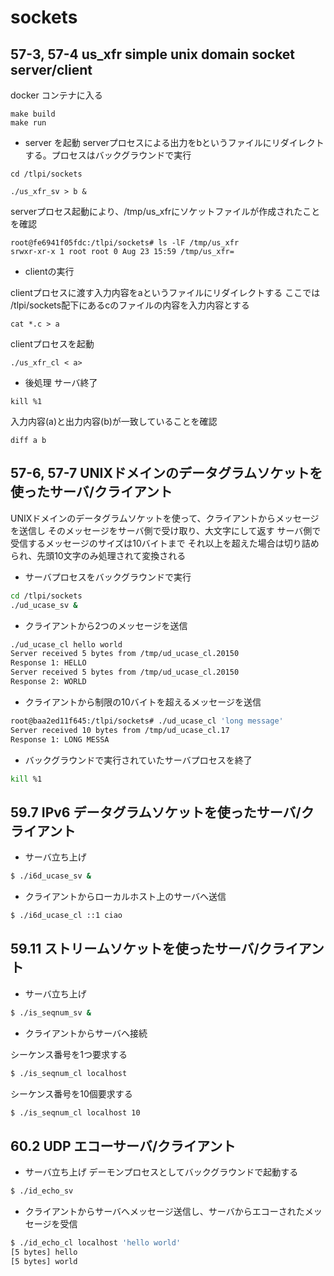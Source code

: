 # sockets


## 57-3, 57-4 us_xfr simple unix domain socket server/client

docker コンテナに入る
```
make build
make run
```

- server を起動
serverプロセスによる出力をbというファイルにリダイレクトする。プロセスはバックグラウンドで実行
```
cd /tlpi/sockets

./us_xfr_sv > b &
```

serverプロセス起動により、/tmp/us_xfrにソケットファイルが作成されたことを確認
```
root@fe6941f05fdc:/tlpi/sockets# ls -lF /tmp/us_xfr
srwxr-xr-x 1 root root 0 Aug 23 15:59 /tmp/us_xfr=
```

- clientの実行

clientプロセスに渡す入力内容をaというファイルにリダイレクトする
ここでは /tlpi/sockets配下にあるcのファイルの内容を入力内容とする
```
cat *.c > a
```

clientプロセスを起動
```
./us_xfr_cl < a>

```

- 後処理
サーバ終了
```
kill %1
```

入力内容(a)と出力内容(b)が一致していることを確認
```
diff a b
```

## 57-6, 57-7 UNIXドメインのデータグラムソケットを使ったサーバ/クライアント
UNIXドメインのデータグラムソケットを使って、クライアントからメッセージを送信し
そのメッセージをサーバ側で受け取り、大文字にして返す
サーバ側で受信するメッセージのサイズは10バイトまで
それ以上を超えた場合は切り詰められ、先頭10文字のみ処理されて変換される

- サーバプロセスをバックグラウンドで実行
```bash
cd /tlpi/sockets
./ud_ucase_sv &
```

- クライアントから2つのメッセージを送信
```bash
./ud_ucase_cl hello world
Server received 5 bytes from /tmp/ud_ucase_cl.20150
Response 1: HELLO
Server received 5 bytes from /tmp/ud_ucase_cl.20150
Response 2: WORLD
```

- クライアントから制限の10バイトを超えるメッセージを送信
```bash
root@baa2ed11f645:/tlpi/sockets# ./ud_ucase_cl 'long message'
Server received 10 bytes from /tmp/ud_ucase_cl.17
Response 1: LONG MESSA
```

- バックグラウンドで実行されていたサーバプロセスを終了
```bash
kill %1
```

## 59.7 IPv6 データグラムソケットを使ったサーバ/クライアント

- サーバ立ち上げ
```bash
$ ./i6d_ucase_sv &
``` 

- クライアントからローカルホスト上のサーバへ送信
```bash
$ ./i6d_ucase_cl ::1 ciao
```

## 59.11 ストリームソケットを使ったサーバ/クライアント

- サーバ立ち上げ
```bash
$ ./is_seqnum_sv &
```

- クライアントからサーバへ接続

シーケンス番号を1つ要求する
```bash
$ ./is_seqnum_cl localhost
```

シーケンス番号を10個要求する
```bash
$ ./is_seqnum_cl localhost 10
```

## 60.2 UDP エコーサーバ/クライアント

- サーバ立ち上げ デーモンプロセスとしてバックグラウンドで起動する
```bash
$ ./id_echo_sv
```

- クライアントからサーバへメッセージ送信し、サーバからエコーされたメッセージを受信
```bash
$ ./id_echo_cl localhost 'hello world'
[5 bytes] hello
[5 bytes] world
```